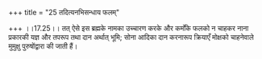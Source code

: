 +++
title = "25 तदित्यनभिसन्धाय फलम्"

+++
।।17.25।। तत् ऐसे इस ब्रह्मके नामका उच्चारण करके और कर्मोंके फलको न चाहकर
नाना प्रकारकी यज्ञ और तपरूप तथा दान अर्थात् भूमि; सोना आदिका दान करनारूप
क्रियाएँ मोक्षको चाहनेवाले मुमुक्षु पुरुषोंद्वारा की जाती हैं।
